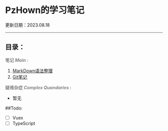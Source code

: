 # PzHown的学习笔记
更新日期：2023.08.18
<hr style="height:2px;opacity:0.4"/>

## 目录：
**<font color='#848484'>笔记 _Main_ :</font>**
1. [MarkDown语法整理](/main/markdown.md)
2. [Git笔记](/main/git.md)

**<font color='#848484'>疑难杂症 _Complex Quandaries_ :</font>**
* 暂无

##Todo:
- [ ] Vuex
- [ ] TypeScript 